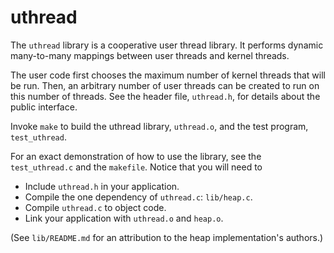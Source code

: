 # uthread #

The `uthread` library is a cooperative user thread library. It performs dynamic many-to-many mappings between user threads and kernel threads.

The user code first chooses the maximum number of kernel threads that will be run. Then, an arbitrary number of user threads can be created to run on this number of threads. See the header file, `uthread.h`, for details about the public interface.

Invoke `make` to build the uthread library, `uthread.o`, and the test program, `test_uthread`.

For an exact demonstration of how to use the library, see the `test_uthread.c` and the `makefile`. Notice that you will need to

- Include `uthread.h` in your application.
- Compile the one dependency of `uthread.c`: `lib/heap.c`.
- Compile `uthread.c` to object code.
- Link your application with `uthread.o` and `heap.o`.

(See `lib/README.md` for an attribution to the heap implementation's authors.)
